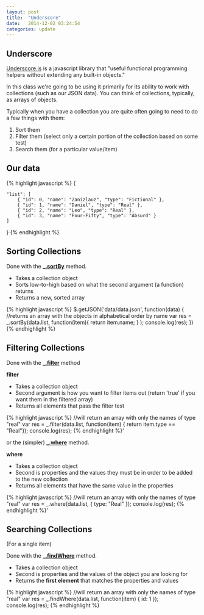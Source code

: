 ```yaml
---
layout: post
title:  "Underscore"
date:   2014-12-02 03:24:54
categories: update
---
```



Underscore
-------------------------


[Underscore.js](http://underscorejs.org/) is a javascript library that "useful functional programming helpers without extending any built-in objects."

In this class we're going to be using it primarily for its ability to work with collections (such as our JSON data). You can think of collections, typically, as arrays of objects.

Typically when you have a collection you are quite often going to need to do a few things with them:

1. Sort them
2. Filter them (select only a certain portion of the collection based on some test)
3. Search them (for a particular value/item)



Our data
-------------------------------

{% highlight javascript %}
{

    "list": [
        { "id": 0, "name": "Zanizlauz", "type": "Fictional" },
        { "id": 1, "name": "Daniel", "type": "Real" },
        { "id": 2, "name": "Leo", "type": "Real" },
        { "id": 3, "name": "Four-Fifty", "type": "Absurd" }
    ]

}
{% endhighlight %}


Sorting Collections
--------------------------------

Done with the **[_.sortBy](http://underscorejs.org/#sortBy)** method.

- Takes a collection object
- Sorts low-to-high based on what the second argument (a function) returns
- Returns a new, sorted array

{% highlight javascript %}
$.getJSON('data/data.json', function(data) {
 	//returns an array with the objects in alphabetical order by name
    var res = _.sortBy(data.list, function(item){ return item.name; } );
    console.log(res);
})
{% endhighlight %}

Filtering Collections
---------------------------------------

Done with the **[_.filter](http://underscorejs.org/#filter)** method

**filter**

- Takes a collection object
- Second argument is how you want to filter items out (return 'true' if you want them in the filtered array)
- Returns all elements that pass the filter test

{% highlight javascript %}
	//will return an array with only the names of type "real"
	var res = _.filter(data.list, function(item) { return item.type == "Real"});
	console.log(res);
{% endhighlight %}'


or the (simpler) **[_.where](http://underscorejs.org/#where)** method.

**where**

- Takes a collection object
- Second is properties and the values they must be in order to be added to the new collection
- Returns all elements that have the same value in the properties

{% highlight javascript %}
	//will return an array with only the names of type "real"
	var res = _.where(data.list, { type: "Real" });
	console.log(res);
{% endhighlight %}'


Searching Collections
-----------------------------------------

(For a single item)

Done with the **[_.findWhere](http://underscorejs.org/#findWhere)** method.

- Takes a collection object
- Second is properties and the values of the object you are looking for
- Returns the **first element** that matches the properties and values

{% highlight javascript %}
	//will return an array with only the names of type "real"
	var res = _.findWhere(data.list, function(item) { id: 1 });
	console.log(res);
{% endhighlight %}
